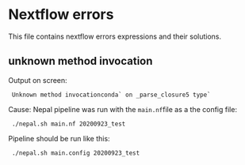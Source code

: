 # Nextflow errors

This file contains nextflow errors expressions and their solutions.

## unknown method invocation

Output on screen: 

```
 Unknown method invocationconda` on _parse_closure5 type`
```

Cause:
Nepal pipeline was run with the `main.nf`file as a the config file: 
```
 ./nepal.sh main.nf 20200923_test
 ```
 Pipeline should be run like this:
 ```
  ./nepal.sh main.config 20200923_test
  ```
  

